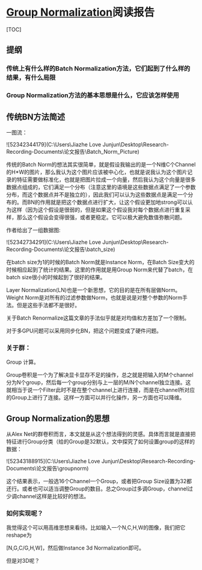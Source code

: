 # [Group Normalization](https://arxiv.org/abs/1803.08494)阅读报告

[TOC]

## 提纲

### 传统上有什么样的Batch Normalization方法，它们起到了什么样的结果，有什么局限

### Group Normalization方法的基本思想是什么，它应该怎样使用

## 传统BN方法简述

一图流：

![52342344179](C:\Users\Jiazhe Love Junjun\Desktop\Research-Recording-Documents\论文报告\Batch_Norm_Picture)

传统的Batch Norm的想法其实很简单，就是假设我输出的是一个N维C个Channel的H*W的图片，那么我认为这个图片应该被中心化，也就是说我认为这个图片记录的特征需要做标准化，也就是把图片拉成一个向量，然后我认为这个向量是很多数据点组成的，它们满足一个分布（注意这里的语境是这些数据点满足了一个参数分布，而这个数据点并不是独立的），因此我们可以认为这些数据点是满足一个分布的。而BN的作用就是把这个数据点进行扩大，让这个假设更加地strong可以认为这样（因为这个假设是很弱的，但是如果这个假设我对每个数据点进行重复采样，那么这个假设会变得很强，或者更稳定。它可以极大避免数值弥散问题。

作者给出了一组数据图:

![52342734291](C:\Users\Jiazhe Love Junjun\Desktop\Research-Recording-Documents\论文报告\batch_size)

在batch size为1的时候的Batch Norm就是Instance Norm，在Batch Size变大的时候相应起到了统计的结果。这里的作用就是用Group Norm来代替了batch，在batch size很小的时候起到了很好的结果。

Layer Normalization(LN)也是一个新思想，它的目的是在所有层做Norm。Weight Norm是对所有的过滤参数做Norm，也就是说是对整个参数的Norm手法。但是这些手法都不是很好。

关于Batch Renormalize这篇文章的手法似乎就是对均值和方差加了一个限制。

对于多GPU问题可以采用同步化BN，把这个问题变成了硬件问题。

### 关于群：

Group 计算。

Group卷积是一个为了解决显卡显存不足的操作，总之就是把输入的M个channel分为N个group，然后每一个group分别与上一层的M/N个channel独立连接。这就相当于说一个Filter此时不是在整个channel上进行连接，而是在channel所对应的Group上进行了连接。这样一方面可以并行化操作，另一方面也可以降维。

## Group Normalization的思想

从Alex Net的群卷积而言，本文就是从这个想法得到的灵感。具体而言就是直接把特征进行Group分类（给的Group是32默认，文中探究了如何设置group的这样的数据：

![52343188915](C:\Users\Jiazhe Love Junjun\Desktop\Research-Recording-Documents\论文报告\groupnorm)

这个结果表示，一般选16个Channel一个Group，或者把Group Size设置为32都还行。或者也可以适当调整Group的数目。总之Group过多调Group，channel过少调channel这样是比较好的想法。

### 如何实现呢？

我觉得这个可以用高维思想来看待。比如输入一个N,C,H,W的图像，我们把它reshape为

[N,G,C/G,H,W]，然后做Instance 3d Normalization即可。

但是对3D呢？

